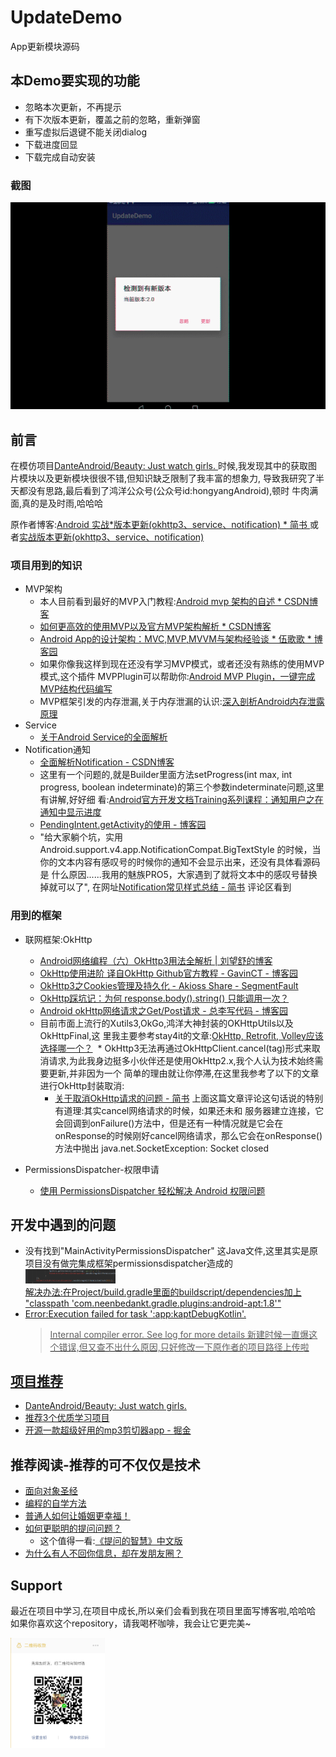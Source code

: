 # UpdateDemo
App更新模块源码


## 本Demo要实现的功能
* 忽略本次更新，不再提示
* 有下次版本更新，覆盖之前的忽略，重新弹窗
* 重写虚拟后退键不能关闭dialog
* 下载进度回显
* 下载完成自动安装

### 截图
![image](./art/UpdateDemo.gif)


## 前言
在模仿项目[DanteAndroid/Beauty: Just watch girls. ](https://github.com/DanteAndroid/Beauty)
时候,我发现其中的获取图片模块以及更新模块很很不错,但知识缺乏限制了我丰富的想象力,
导致我研究了半天都没有思路,最后看到了鸿洋公众号(公众号id:hongyangAndroid),顿时
牛肉满面,真的是及时雨,哈哈哈

原作者博客:[Android 实战*版本更新(okhttp3、service、notification) * 简书 ](https://www.jianshu.com/p/b669940c9f3e)
或者[实战版本更新(okhttp3、service、notification) ](http://mp.weixin.qq.com/s/nB5AnvltKfaF0yJNErOUFg)


### 项目用到的知识
* MVP架构
  * 本人目前看到最好的MVP入门教程:[Android mvp 架构的自述 * CSDN博客](http://blog.csdn.net/dantestones/article/details/50899235)
  * [如何更高效的使用MVP以及官方MVP架构解析 * CSDN博客](http://blog.csdn.net/dantestones/article/details/51445208)
  * [Android App的设计架构：MVC,MVP,MVVM与架构经验谈 * 伍歌歌 * 博客园](https://www.cnblogs.com/wytiger/p/5305087.html)
  * 如果你像我这样到现在还没有学习MVP模式，或者还没有熟练的使用MVP模式,这个插件
    MVPPlugin可以帮助你:[Android MVP Plugin，一键完成MVP结构代码编写](https://mp.weixin.qq.com/s/fo34hyvjzNSURSh_V8y4oQ)
  * MVP框架引发的内存泄漏,关于内存泄漏的认识:[深入剖析Android内存泄露原理](http://blog.csdn.net/simplebam/article/details/65079602)
* Service
  * [关于Android Service的全面解析](http://mp.weixin.qq.com/s/LItTE7Gu80FYMPp0VKlZQw)
* Notification通知
   * [全面解析Notification - CSDN博客 ](http://blog.csdn.net/u012124438/article/details/53574649)
   * 这里有一个问题的,就是Builder里面方法setProgress(int max, int progress,
      boolean indeterminate)的第三个参数indeterminate问题,这里有讲解,好好细
      看:[Android官方开发文档Training系列课程：通知用户之在通知中显示进度](http://www.bubuko.com/infodetail-1630910.html)
   * [PendingIntent.getActivity的使用 - 博客园](https://www.cnblogs.com/lyxin/p/5995681.html)
   * "给大家躺个坑，实用Android.support.v4.app.NotificationCompat.BigTextStyle
     的时候，当你的文本内容有感叹号的时候你的通知不会显示出来，还没有具体看源码是
     什么原因......我用的魅族PRO5，大家遇到了就将文本中的感叹号替换掉就可以了",
     在网址[Notification常见样式总结 - 简书](https://www.jianshu.com/p/6c89c3792b90)
     评论区看到

### 用到的框架
* 联网框架:OkHttp
  * [Android网络编程（六）OkHttp3用法全解析 | 刘望舒的博客](http://liuwangshu.cn/application/network/6-okhttp3.html)
  * [OkHttp使用进阶 译自OkHttp Github官方教程 - GavinCT - 博客园](http://www.cnblogs.com/ct2011/p/3997368.html)
  * [OkHttp3之Cookies管理及持久化 - Akioss Share - SegmentFault](https://segmentfault.com/a/1190000004345545)
  * [OkHttp踩坑记：为何 response.body().string() 只能调用一次？](http://mp.weixin.qq.com/s/5dYV_urnRzucR84K2Z08tA)
  * [Android okHttp网络请求之Get/Post请求 - 总李写代码 - 博客园](http://www.cnblogs.com/whoislcj/p/5526431.html)
  * 目前市面上流行的Xutils3,OkGo,鸿洋大神封装的OKHttpUtils以及OkHttpFinal,这
    里我主要参考stay4it的文章:[OkHttp, Retrofit, Volley应该选择哪一个？](https://www.jianshu.com/p/77d418e7b5d6)
  * OkHttp3无法再通过OkHttpClient.cancel(tag)形式来取消请求,为此我身边挺多小伙伴还是使用OkHttp2.x,我个人认为技术始终需要更新,并非因为一个     简单的理由就让你停滞,在这里我参考了以下的文章进行OkHttp封装取消:
    * [关于取消OkHttp请求的问题 - 简书](https://www.jianshu.com/p/b74466039b84)
      上面这篇文章评论这句话说的特别有道理:其实cancel网络请求的时候，如果还未和
      服务器建立连接，它会回调到onFailure()方法中，但是还有一种情况就是它会在
      onResponse的时候刚好cancel网络请求，那么它会在onResponse()方法中抛出
      java.net.SocketException: Socket closed

* PermissionsDispatcher-权限申请
  * [使用 PermissionsDispatcher 轻松解决 Android 权限问题](https://juejin.im/entry/582eaaa02f301e005956aaee)


## 开发中遇到的问题
* 没有找到"MainActivityPermissionsDispatcher" 这Java文件,这里其实是原项目没有做完集成框架permissionsdispatcher造成的       <br/>
  <a href="./art/problem1.png"><img src="./art/problem1.png" width="30%" height="30%"/><br/>
  解决办法:在Project/build.gradle里面的buildscript/dependencies加上
  "classpath 'com.neenbedankt.gradle.plugins:android-apt:1.8'"
* Error:Execution failed for task ':app:kaptDebugKotlin'.
  > Internal compiler error. See log for more details
  新建时候一直爆这个错误,但又查不出什么原因,只好修改一下原作者的项目路径上传啦


## 项目推荐
* [DanteAndroid/Beauty: Just watch girls. ](https://github.com/DanteAndroid/Beauty)
* [推荐3个优质学习项目](https://mp.weixin.qq.com/s/nTo7rqt0Y839r6O28uQW8Q)
* [开源一款超级好用的mp3剪切器app - 掘金 ](https://juejin.im/post/5a324f3f5188253da72e7956)

## 推荐阅读-推荐的可不仅仅是技术
* [面向对象圣经](https://mp.weixin.qq.com/s/dnm24KH6CfqH2QooGw58wg)
* [编程的自学方法](https://mp.weixin.qq.com/s/dsBoZHfsb97owCKiQVIF6g)
* [普通人如何让婚姻更幸福！](https://mp.weixin.qq.com/s/rJ0ETe*mVMTR3nsnMa9E*A)
* [如何更聪明的提问问题？](https://mp.weixin.qq.com/s/weEGm0EY1HO0xzcny2f4yQ)
  * 这个值得一看:[《提问的智慧》中文版 ](https://github.com/tvvocold/How*To*Ask*Questions*The*Smart*Way)
* [为什么有人不回你信息，却在发朋友圈？](https://mp.weixin.qq.com/s/*cSpKI2RSX8gTn5p4Ely*w)


## Support
最近在项目中学习,在项目中成长,所以亲们会看到我在项目里面写博客啦,哈哈哈 <br/>
如果你喜欢这个repository，请我喝杯咖啡，我会让它更完美~ <br/>

<a href="./art/get_me_a_drink.png"><img src="./art/get_me_a_drink.png" width="30%" height="30%"/></a><img height="0" width="8px"/>
